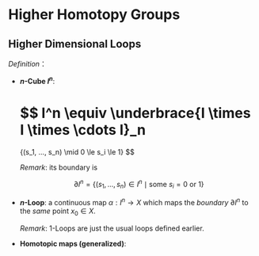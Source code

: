 # Higher Homotopy Groups

## Higher Dimensional Loops

*Definition*：

- **$n$-Cube $I^n$**:
    
    $$
    I^n \equiv \underbrace{I \times I \times \cdots I}_n
    =
    \{(s_1, ..., s_n) \mid 0 \le s_i \le 1\}
    $$

    *Remark*: its boundary is

    $$
    \partial I^n = 
    \{(s_1, ..., s_n) \in I^n \mid \text{some } s_i = 0 \text{ or } 1\}
    $$

- **$n$-Loop**: a continuous map $\alpha: I^n \to X$ which maps the *boundary* $\partial I^n$ to the *same* point $x_0 \in X$. 
    
    *Remark*: 1-Loops are just the usual loops defined earlier. 

- **Homotopic maps (generalized)**: 